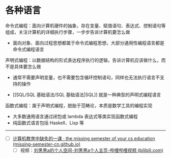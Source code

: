 # 各种语言

命令式编程：面向计算机硬件的抽象，存在变量、赋值语句、表达式、控制语句等组成，关注计算机的详细执行步骤，一步步告诉计算机要怎么做
* 面向对象、面向过程思想都属于命令式编程思想，大部分通用性编程语言都是命令式编程语言

声明式编程：以数据结构的形式表达程序执行的逻辑，告诉计算机应该做什么，而不是具体要怎么做
- 通常不需要声明变量，也不需要包含循环控制语句，同样也无法执行语言不支持的操作
* [[SQL/SQL 基础语法/SQL 基础语法|SQL]] 就是一种典型的声明式编程语言

函数式编程：属于声明式编程，脱胎于范畴论，本质是数学工具的编程实现
- 大多数通用语言通过闭包或 lambda 表达式等类实现函数式编程
- 纯函数式语言包括 Haskell、Lisp 等

---

- [ ] [计算机教育中缺失的一课 · the missing semester of your cs education (missing-semester-cn.github.io)](https://missing-semester-cn.github.io/)
	- [ ] 视频：[刘黑黑a的个人空间-刘黑黑a个人主页-哔哩哔哩视频 (bilibili.com)](https://space.bilibili.com/518734451)
